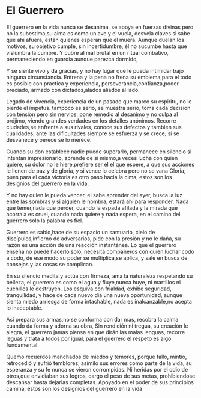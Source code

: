 # El Guerrero

El guerrero en la vida nunca se desanima, se apoya en fuerzas divinas pero no la subestima,su alma es como un ave y el vuela, desvela claves si sabe que ahí afuera, están quienes esperan que él muera. Aunque duelan los motivos, su objetivo cumple, sin incertidumbre, él no sucumbe hasta que vislumbra la cumbre. Y cubre al mal brutal en un ritual combativo, permaneciendo en guardia aunque parezca dormido,



Y se siente vivo y da gracias, y no hay lugar que le pueda intimidar bajo ninguna circunstancia. Entrena y la pena no frena su emblema,para el todo es posible con practica y experiencia, perseverancia,confianza,poder preciado, armado con dictados,alados aliados al lado.



Legado de vivencia, experiencia de un pasado que marco su espiritu, no le pierde el ímpetus. tampoco es serio, se muestra serio, toma cada decision con tension pero sin nervios, pone remedio al desanimo y no culpa al prójimo, viendo grandes verdades en los detalles anónimos. Recorre ciudades,se enfrenta a sus rivales, conoce sus defectos y tambien sus cualidades, ante las dificultades siempre se esfuerza y se crece, si se desvanece y perece se lo merece.



Cuando su don establece nadie puede superarlo, permanece en silencio si intentan impresionarlo, aprende de si mismo,a veces lucha con quien quiere, su dolor no le hiere,prefiere ser él el que espere, a que sus acciones le llenen de paz y de gloria, y si vence lo celebra pero no se vana Gloria, pues para el cada victoria es otro paso hacia la cima, estos son los designios del guerrero en la vida.



Y no hay quien le pueda vencer, el sabe aprender del ayer, busca la luz entre las sombras y si alguien le nombra, estará ahí para responder. Nada que temer,nada que perder, cuando la espada  afilada y la mirada que acorrala es cruel, cuando nada quiere y nada espera, en el camino del guerrero solo la palabra es fiel.



Guerrero es sabio,hace de su espacio un santuario, cielo de discípulos,infierno de adversarios, pide con la presión y no le daña, su razón es una acción de una reacción instantánea. Lo que el guerrero enseña no puede hacerlo solo, necesita compañeros con quien luchar codo a codo, de ese modo su poder se multiplica,se aplica, y sale en busca de consejos y las cosas se complican.



En su silencio medita y actúa con firmeza, ama la naturaleza respetando su belleza, el guerrero es como el agua y fluye,nunca huye, ni martillos ni cuchillos le destruyen. Los esquiva con frialdad, exhibe seguridad, tranquilidad, y hace de cada nuevo dia una nueva oportunidad, aunque sienta miedo arriesga de forma intachable, nada es inalcanzable,no acepta lo inaceptable.



Asi prepara sus armas,no se conforma con dar mas, recobra la calma cuando da forma y adorna su obra, Sin rendición ni tregua, su creación le alegra, el guerrero jamas piensa en que dirán las malas lenguas, recorre leguas y trata a todos por igual, para el guerrero el respeto es algo fundamental.

Quemo recuerdos manchados de miedos y temores, porque fallo, mintío, retrocedió y sufrió temblores, asimilo sus errores como parte de la vida, su esperanza y su fe nunca se vieron corrompidas. Ni heridas por el odio de otros,que envidiaban sus logros, cargo el peso de sus metas, prohibiendose descansar hasta dejarlas completas. Apoyado en el poder de sus principios camina, estos son los designios del guerrero en la vida
